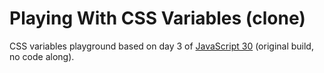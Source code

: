 # Playing With CSS Variables (clone)
CSS variables playground based on day 3 of [JavaScript 30](https://javascript30.com/) (original build, no code along).
